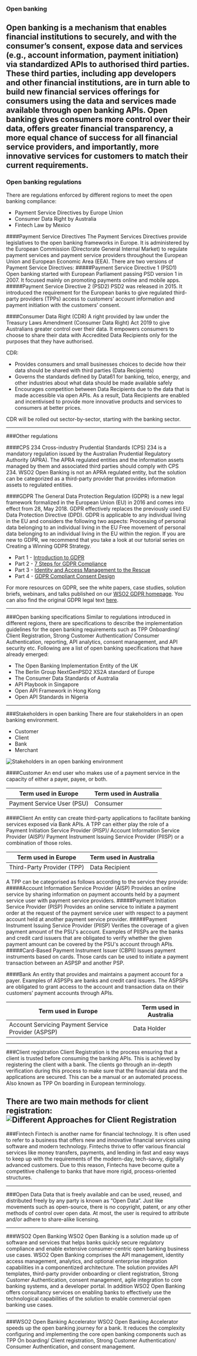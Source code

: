 ### Open banking 

Open banking is a mechanism that enables financial institutions to securely, and with the consumer’s consent, expose data and services (e.g., account information, payment initiation) via standardized APIs to authorised third parties.
These third parties, including app developers and other financial institutions, are in turn able to build new financial services offerings for consumers using the data and services made available through open banking APIs.
Open banking gives consumers more control over their data, offers greater financial transparency, a more equal chance of success for all financial service providers, and importantly, more innovative services for customers to match their current requirements.
------------------------------------------------------------------------
### Open banking regulations

There are regulations enforced by different regions to meet the open banking compliance:

- Payment Service Directives by Europe Union
- Consumer Data Right by Australia
- Fintech Law by Mexico

####Payment Service Directives 
The Payment Services Directives provide legislatives to the open banking frameworks in Europe. 
It is administered by the European Commission (Directorate General Internal Market) to regulate payment services and payment service providers throughout the European Union and European Economic Area (EEA).
There are two versions of Payment Service Directives:
#####Payment Service Directive 1 (PSD1)
Open banking started with European Parliament passing PSD version 1 in 2007. It  focused mainly on promoting payments online and mobile apps.
#####Payment Service Directive 2 (PSD2)
PSD2 was released in 2015. It introduced the requirement for the European banks to give regulated third-party providers (TPPs) access to customers’ account information and payment initiation with the customers’ consent.

####Consumer Data Right (CDR)
A right provided by law under the Treasury Laws Amendment (Consumer Data Right) Act 2019 to give Australians greater control over their data. It empowers consumers to choose to share their data with Accredited Data Recipients only for the purposes that they have authorised.

CDR: 
- Provides consumers and small businesses choices to decide how their data should be shared with third parties (Data Recipients)
- Governs the standards defined by Data61 for banking, telco, energy, and other industries about what data should be made available safely
- Encourages competition between Data Recipients due to the data that is made accessible via open APIs. As a result, Data Recipients are enabled and incentivised to provide more innovative products and services to consumers at better prices.

CDR will be rolled out sector-by-sector, starting with the banking sector. 

------------------------------------------------------------------------
###Other regulations

####CPS 234
Cross-industry Prudential Standards (CPS) 234 is a mandatory regulation issued by the Australian Prudential Regulatory Authority (APRA). The APRA regulated entities and the information assets managed by them and associated third parties should comply with CPS 234. WSO2 Open Banking is not an APRA regulated entity, but the solution can be categorized as a third-party provider that provides information assets to regulated entities.
 
####GDPR
The General Data Protection Regulation (GDPR) is a new legal framework formalized in the European Union (EU) in 2016 and comes into effect from 28, May 2018. GDPR effectively replaces the previously used EU Data Protection Directive (DPD). 
GDPR is applicable to any individual living in the EU and considers the following two aspects:
Processing of personal data belonging to an individual living in the EU
Free movement of personal data belonging to an individual living in the EU within the region.
If you are new to GDPR, we recommend that you take a look at our tutorial series on Creating a Winning GDPR Strategy.

- Part 1 - [Introduction to GDPR](https://wso2.com/library/article/2017/12/introduction-to-gdpr/)
- Part 2 - [7 Steps for GDPR Compliance](https://wso2.com/library/article/2017/12/7-steps-for-gdpr-compliance/)
- Part 3 - [Identity and Access Management to the Rescue](https://wso2.com/library/article/2018/2/identity-and-access-management-to-the-rescue/)
- Part 4 - [GDPR Compliant Consent Design](https://wso2.com/library/articles/2018/03/creating-a-winning-gdpr-strategypart-4-gdpr-compliant-consent-design/)

For more resources on GDPR, see the white papers, case studies, solution briefs, webinars, and talks published on our [WSO2 GDPR homepage](https://wso2.com/solutions/regulatory-compliance/gdpr/). You can also find the original GDPR legal text [here](http://eur-lex.europa.eu/legal-content/en/TXT/?uri=CELEX%3A32016R0679).

------------------------------------------------------------------------
###Open banking specifications
Similar to regulations introduced in different regions, there are specifications to describe the implementation guidelines for the open banking requirements such as TPP Onboarding/ Client Registration, Strong Customer Authentication/ Consumer Authentication, reporting, API analytics, consent management, and API security etc. Following are a list of open banking specifications that have already emerged:

- The Open Banking Implementation Entity of the UK
- The Berlin Group NextGenPSD2 XS2A standard of Europe
- The Consumer Data Standards of Australia
- API Playbook in Singapore
- Open API Framework in Hong Kong
- Open API Standards in Nigeria

------------------------------------------------------------------------
###Stakeholders in open banking 
There are four stakeholders in an open banking environment. 

- Customer
- Client
- Bank
- Merchant

![Stakeholders in an open banking environment](../assets/img/key-concepts/open-banking-stakeholders.png)

####Customer 
An end user who makes use of a payment service in the capacity of either a payer, payee, or both.

<table>
<thead>
<tr class="header">
<th>Term used in Europe </th>
<th>Term used in Australia</th>
</tr>
</thead>
<tbody>
<tr class="odd">
<td>Payment Service User (PSU)</td>
<td>Consumer</td>
</tr>
</tbody>
</table>

####Client
An entity can create third-party applications to facilitate banking services exposed via Bank APIs. A TPP can either play the role of a Payment Initiation Service Provider (PISP)/  Account Information Service Provider (AISP)/ Payment Instrument Issuing Service Provider (PIISP) or a combination of those roles.

<table>
<thead>
<tr class="header">
<th>Term used in Europe </th>
<th>Term used in Australia</th>
</tr>
</thead>
<tbody>
<tr class="odd">
<td>Third-Party Provider (TPP)</td>
<td>Data Recipient</td>
</tr>
</tbody>
</table>

A TPP can be categorised as follows according to the service they provide:
#####Account Information Service Provider (AISP)
Provides an online service by sharing information on payment accounts held by a payment service user with payment service providers.
#####Payment Initiation Service Provider (PISP)
Provides an online service to initiate a payment order at the request of the payment service user with respect to a payment account held at another payment service provider.
#####Payment Instrument Issuing Service Provider (PIISP)
Verifies the coverage of a given payment amount of the PSU's account. Examples of PIISPs are the banks and credit card issuers that are obligated to verify whether the given payment amount can be covered by the PSU's account through APIs.
#####Card-Based Payment Instrument Issuer (CBPII)
Issues payment instruments based on cards. Those cards can be used to initiate a payment transaction between an ASPSP and another PSP.

####Bank
An entity  that provides and maintains a payment account for a payer. Examples of ASPSPs are banks and credit card issuers. The ASPSPs are obligated to grant access to the account and transaction data on their customers’ payment accounts through APIs.
 
<table>
<thead>
<tr class="header">
<th>Term used in Europe </th>
<th>Term used in Australia</th>
</tr>
</thead>
<tbody>
<tr class="odd">
<td>Account Servicing Payment Service Provider (ASPSP)</td>
<td>Data Holder</td>
</tr>
</tbody>
</table>

------------------------------------------------------------------------
###Client registration 
Client Registration is the process ensuring that a client is trusted before consuming the banking APIs. This is achieved by registering the client with a bank. The clients go through an in-depth verification during this process to make sure that the financial data and the applications are secured. This can be a manual or an automated process. Also known as TPP On boarding in European terminology.

There are two main methods for client registration:
![Different Approaches for Client Registration](../assets/img/key-concepts/different-approaches.png)
------------------------------------------------------------------------
###Fintech
Fintech is another name for financial technology. It is often used to refer to a business that offers new and innovative financial services using software and modern technology.
Fintechs thrive to offer various financial services like money transfers, payments, and lending in fast and easy ways to keep up with the requirements of the modern-day, tech-savvy, digitally advanced customers. Due to this reason, Fintechs have become quite a competitive challenge to banks that have more rigid, process-oriented structures.

------------------------------------------------------------------------
###Open Data
Data that is freely available and can be used, reused, and distributed freely by any party is known as “Open Data”. Just like movements such as open-source, there is no copyright, patent, or any other methods of control over open data. At most, the user is required to attribute and/or adhere to share-alike licensing. 

------------------------------------------------------------------------
###WSO2 Open Banking
WSO2 Open Banking is a solution made up of software and services that helps banks quickly secure regulatory compliance and enable extensive consumer-centric open banking business use cases.
WSO2 Open Banking comprises the API management, identity access management, analytics, and optional enterprise integration capabilities in a componentized architecture. The solution provides API templates, third-party provider onboarding or client registration, Strong Customer Authentication, consent management, agile integration to core banking systems, and a developer portal. In addition WSO2 Open Banking offers consultancy services on enabling banks to effectively use the technological capabilities of the solution to enable commercial open banking use cases.

------------------------------------------------------------------------
###WSO2 Open Banking Accelerator
WSO2 Open Banking Accelerator speeds up the open banking journey for a bank. It reduces the complexity configuring and  implementing the core open banking components such as TPP On boarding/ Client registration, Strong Customer Authentication/ Consumer Authentication, and consent management.

